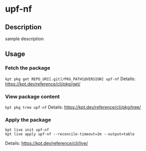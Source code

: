 # upf-nf

## Description
sample description

## Usage

### Fetch the package
`kpt pkg get REPO_URI[.git]/PKG_PATH[@VERSION] upf-nf`
Details: https://kpt.dev/reference/cli/pkg/get/

### View package content
`kpt pkg tree upf-nf`
Details: https://kpt.dev/reference/cli/pkg/tree/

### Apply the package
```
kpt live init upf-nf
kpt live apply upf-nf --reconcile-timeout=2m --output=table
```
Details: https://kpt.dev/reference/cli/live/
